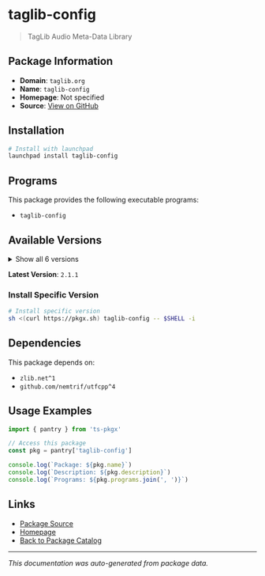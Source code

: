 # taglib-config

> TagLib Audio Meta-Data Library

## Package Information

- **Domain**: `taglib.org`
- **Name**: `taglib-config`
- **Homepage**: Not specified
- **Source**: [View on GitHub](https://github.com/pkgxdev/pantry/tree/main/projects/taglib.org/package.yml)

## Installation

```bash
# Install with launchpad
launchpad install taglib-config
```

## Programs

This package provides the following executable programs:

- `taglib-config`

## Available Versions

<details>
<summary>Show all 6 versions</summary>

- `2.1.1`, `2.1.0`, `2.0.2`, `2.0.1`, `2.0.0`
- `1.13.1`

</details>

**Latest Version**: `2.1.1`

### Install Specific Version

```bash
# Install specific version
sh <(curl https://pkgx.sh) taglib-config -- $SHELL -i
```

## Dependencies

This package depends on:

- `zlib.net^1`
- `github.com/nemtrif/utfcpp^4`

## Usage Examples

```typescript
import { pantry } from 'ts-pkgx'

// Access this package
const pkg = pantry['taglib-config']

console.log(`Package: ${pkg.name}`)
console.log(`Description: ${pkg.description}`)
console.log(`Programs: ${pkg.programs.join(', ')}`)
```

## Links

- [Package Source](https://github.com/pkgxdev/pantry/tree/main/projects/taglib.org/package.yml)
- [Homepage](#)
- [Back to Package Catalog](../../package-catalog.md)

---

*This documentation was auto-generated from package data.*
